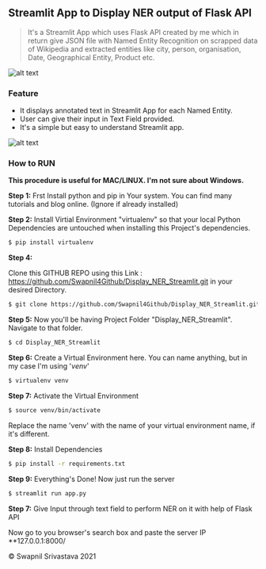 ## Streamlit App to Display NER output of Flask API

> It's a Streamlit App which uses Flask API created by me which in return give JSON file with Named Entity Recognition on scrapped data of Wikipedia and extracted entities like city, person, organisation, Date, Geographical Entity, Product etc.

![alt text](https://cdn.pixabay.com/photo/2021/04/12/21/08/21-08-33-456_1280.jpg)

### Feature
- It displays annotated text in Streamlit App for each Named Entity.
- User can give their input in Text Field provided.
- It's a simple but easy to understand Streamlit app.

![alt text](https://res.cloudinary.com/trinitytuts/image/upload/v1585627329/REST_API_jqcrkq.png)

### How to RUN

**This procedure is useful for MAC/LINUX. I'm not sure about Windows.**

**Step 1:**
Frst Install python and pip in Your system. You can find many tutorials and blog online. (Ignore if already installed)

**Step 2:**
Install Virtial Environment "virtualenv" so that your local Python Dependencies are untouched when installing this Project's dependencies.

```bash
$ pip install virtualenv
```

**Step 4:**

Clone this GITHUB REPO using this Link : https://github.com/Swapnil4Github/Display_NER_Streamlit.git in your desired Directory.

```bash
$ git clone https://github.com/Swapnil4Github/Display_NER_Streamlit.git
```

**Step 5:**
Now you'll be having Project Folder "Display_NER_Streamlit". Navigate to that folder.

```bash
$ cd Display_NER_Streamlit
```

**Step 6:**
Create a Virtual Environment here. You can name anything, but in my case I'm using '_venv_'

```bash
$ virtualenv venv
```

**Step 7:**
Activate the Virtual Environment

```bash
$ source venv/bin/activate
```

Replace the name 'venv' with the name of your virtual environment name, if it's different.

**Step 8:**
Install Dependencies

```bash
$ pip install -r requirements.txt
```

**Step 9:**
Everything's Done!
Now just run the server

```bash
$ streamlit run app.py
```
**Step 7:**
Give Input through text field to perform NER on it with help of Flask API

Now go to you browser's search box and paste the server IP **127.0.0.1:8000/



&copy; Swapnil Srivastava 2021
